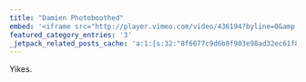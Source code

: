 ```yaml
---
title: "Damien Photoboothed"
embed: '<iframe src="http://player.vimeo.com/video/436194?byline=0&amp;portrait=0&amp;badge=0" width="500" height="281" frameborder="0" webkitAllowFullScreen mozallowfullscreen allowFullScreen></iframe>'
featured_category_entries: '3'
_jetpack_related_posts_cache: 'a:1:{s:32:"8f6677c9d6b0f903e98ad32ec61f8deb";a:2:{s:7:"expires";i:1515548212;s:7:"payload";a:3:{i:0;a:1:{s:2:"id";i:9;}i:1;a:1:{s:2:"id";i:195;}i:2;a:1:{s:2:"id";i:205;}}}}'
---
```

<p>Yikes.</p>

